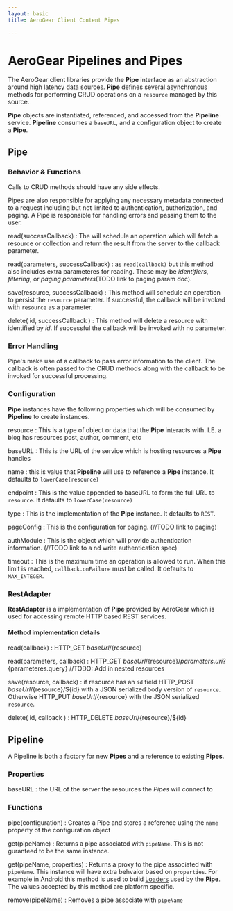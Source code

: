 ```yaml
---
layout: basic
title: AeroGear Client Content Pipes 

---
```


# AeroGear Pipelines and Pipes

The AeroGear client libraries provide the **Pipe** interface as an abstraction around high latency data sources.  **Pipe** defines several asynchronous methods for performing CRUD operations on a `resource` managed by this source.

**Pipe** objects are instantiated, referenced, and accessed from the **Pipeline** service.  **Pipeline** consumes a `baseURL`, and a configuration object to create a **Pipe**.  

## Pipe 

### Behavior & Functions

Calls to CRUD methods should have any side effects.

Pipes are also responsible for applying any necessary metadata connected to a request including but not limited to authentication, authorization, and paging.  A Pipe is responsible for handling errors and passing them to the user.  

read(successCallback)
 : The will schedule an operation which will fetch a resource or collection and return the result from the server to the callback parameter.

read(parameters, successCallback)
 : as `read(callback)` but this method also includes extra parameteres for reading.  These may be *identifiers*, *filtering*, or *paging parameters*(TODO link to paging param doc).

save(resource, successCallback)
 : This method will schedule an operation to persist the `resource` parameter.  If successful, the callback will be invoked with `resource` as a parameter.

delete( id, successCallback )
 : This method will delete a resource with identified by *id*.  If successful the callback will be invoked with no parameter.

### Error Handling

Pipe's make use of a callback to pass error information to the client.  The callback is often passed to the CRUD methods along with the callback to be invoked for successful processing.

### Configuration

**Pipe** instances have the following properties which will be consumed by **Pipeline** to create instances.

resource
 : This is a type of object or data that the **Pipe** interacts with.  I.E. a blog has resources post, author, comment, etc

baseURL
 : This is the URL of the service which is hosting resources a **Pipe** handles
    
name
 : this is value that **Pipeline** will use to reference a **Pipe** instance.  It defaults to `lowerCase(resource)`
    
endpoint
 : This is the value appended to baseURL to form the full URL to `resource`.   It defaults to `lowerCase(resource)`
    
type
 : This is the implementation of the **Pipe** instance.  It defaults to `REST`.

pageConfig
 : This is the configuration for paging.  (//TODO link to paging)

authModule
 : This is the object which will provide authentication information.  (//TODO link to a nd write authentication spec)

timeout 
 : This is the maximum time an operation is allowed to run.  When this limit is reached, `callback.onFailure` must be called.  It defaults to `MAX_INTEGER`.
 

### RestAdapter

**RestAdapter** is a implementation of **Pipe** provided by AeroGear which is used for accessing remote HTTP based REST services.

#### Method implementation details

read(callback)
 : HTTP_GET ${baseUrl}/${resource}

read(parameters, callback)
 : HTTP_GET ${baseUrl}/${resource}/${parameters.uri}?${parameteres.query} //TODO: Add in nested resources

save(resource, callback)
 : if resource has an `id` field HTTP_POST ${baseUrl}/${resource}/${id} with a JSON serialized body version of `resource`.  Otherwise HTTP_PUT ${baseUrl}/${resource} with the JSON serialized `resource`.

delete( id, callback )
 : HTTP_DELETE ${baseUrl}/${resource}/${id}

## Pipeline

A Pipeline is both a factory  for new **Pipes** and a reference to existing **Pipes**.

### Properties

baseURL
: the URL of the server the resources the *Pipes* will connect to

### Functions

pipe(configuration)
: Creates a Pipe and stores a reference using the `name` property of the configuration object

get(pipeName)
: Returns a pipe associated with `pipeName`.  This is not guranteed to be the same instance.

get(pipeName, properties)
: Returns a proxy to the pipe associated with `pipeName`.  This instance will have extra behvaior based on `properties`.  For example in Android this method is used to build [Loaders](http://developer.android.com/guide/components/loaders.html) used by the **Pipe**.  The values accepted by this method are platform specific.

remove(pipeName)
: Removes a pipe associate with `pipeName`

